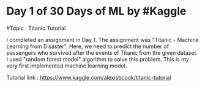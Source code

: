 # Day 1 of 30 Days of ML by #Kaggle

#Topic : Titanic Tutorial

I completed an assignment in Day 1. The assignment was "Titanic - Machine Learning from Disaster". Here, we need to predict the number of passengers who survived after the events of Titanic from the given dataset. I used "random forest model" algorithm to solve this problem. This is my very first implemented machine learning model.



Tutorial link : https://www.kaggle.com/alexisbcook/titanic-tutorial


